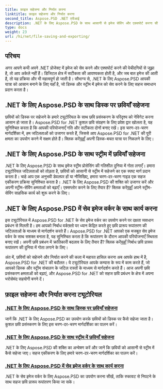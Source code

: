 ```yaml
---
title: फ़ाइल सहेजना और निर्यात करना
linktitle: फ़ाइल सहेजना और निर्यात करना
second_title: Aspose.PSD .NET एपीआई
description: .NET के लिए Aspose.PSD के साथ आसानी से इमेज सेविंग और एक्सपोर्ट करना सीखें। कुशल डिस्क और स्ट्रीम संचालन के लिए हमारे चरण-दर-चरण ट्यूटोरियल का पालन करें।
type: docs
weight: 23
url: /hi/net/file-saving-and-exporting/
---
```

## परिचय

अगर आपने कभी अपने .NET प्रोजेक्ट में इमेज को सेव करने और एक्सपोर्ट करने की पेचीदगियों से जूझा है, तो आप अकेले नहीं हैं। डिजिटल क्षेत्र में सटीकता की आवश्यकता होती है, और जब बात इमेज की आती है, तो यह प्रक्रिया और भी महत्वपूर्ण हो जाती है। सौभाग्य से, .NET के लिए Aspose.PSD आपकी यात्रा को आसान बनाने के लिए यहाँ है, जो डिस्क और स्ट्रीम में इमेज को सेव करने के लिए सहज समाधान प्रदान करता है।

## .NET के लिए Aspose.PSD के साथ डिस्क पर छवियाँ सहेजना

 छवियों को डिस्क पर सहेजने के हमारे ट्यूटोरियल के साथ छवि प्रसंस्करण के परिदृश्य को नेविगेट करना आसान हो जाता है। Aspose.PSD for .NET कुशल छवि संग्रहण के लिए प्रवेश द्वार खोलता है, यह सुनिश्चित करता है कि आपकी परियोजनाएँ गति और सटीकता दोनों बनाए रखें। इस चरण-दर-चरण मार्गदर्शिका में, हम जटिलताओं को उजागर करते हैं, जिससे आप Aspose.PSD for .NET की पूरी क्षमता का उपयोग करने में सक्षम होते हैं। क्लिक करें[यहाँ](./save-images-to-disk/) अपनी डिस्क-बचत यात्रा पर निकलने के लिए।

## .NET के लिए Aspose.PSD के साथ स्ट्रीम में छवियाँ सहेजना

.NET के लिए Aspose.PSD के साथ इमेज स्ट्रीम प्रोसेसिंग की गतिशील दुनिया में गोता लगाएँ। हमारा ट्यूटोरियल जटिलताओं को तोड़ता है, छवियों को आसानी से स्ट्रीम में सहेजने का एक स्पष्ट मार्ग प्रदान करता है। चाहे आप एक अनुभवी डेवलपर हों या नौसिखिए, हमारा चरण-दर-चरण गाइड एक सहज एकीकरण प्रक्रिया सुनिश्चित करता है। .NET के लिए Aspose.PSD की शक्ति को उजागर करें और अपनी स्ट्रीम-सेविंग क्षमताओं को बढ़ाएँ। एक्सप्लोर करने के लिए तैयार हैं? क्लिक करें[यहाँ](./save-images-to-stream/) अपने स्ट्रीम-सेविंग साहसिक कार्य को शुरू करने के लिए।

## .NET के लिए Aspose.PSD में सेव इमेज वर्कर के साथ कार्य करना

 इस ट्यूटोरियल में Aspose.PSD for .NET के सेव इमेज वर्कर का उपयोग करने पर दक्षता व्यवधान प्रबंधन से मिलती है। हम आपको निर्बाध वर्कफ़्लो पर ध्यान केंद्रित करते हुए छवि प्रारूप रूपांतरण की जटिलताओं के माध्यम से मार्गदर्शन करते हैं। Aspose.PSD for .NET आपको एक मजबूत सेव इमेज वर्कर के साथ सशक्त बनाता है, यह सुनिश्चित करता है कि रूपांतरण के दौरान आपकी परियोजनाएँ स्थिरता बनाए रखें। अपनी छवि प्रबंधन में क्रांतिकारी बदलाव के लिए तैयार हैं? क्लिक करें[यहाँ](./save-image-worker/) निर्बाध छवि प्रारूप रूपांतरण की दुनिया में गोता लगाने के लिए।

अंत में, छवियों को सहेजने और निर्यात करने की कला में महारत हासिल करना अब आपके हाथ में है, Aspose.PSD for .NET की बदौलत। ये ट्यूटोरियल आपके कम्पास के रूप में काम करते हैं, जो आपको डिस्क और स्ट्रीम संचालन के जटिल रास्तों के माध्यम से मार्गदर्शन करते हैं। आज अपनी छवि प्रसंस्करण क्षमताओं को बढ़ाएं, और Aspose.PSD for .NET को सहज छवि प्रबंधन के क्षेत्र में अपना भरोसेमंद सहयोगी बनने दें।

## फ़ाइल सहेजना और निर्यात करना ट्यूटोरियल
### [.NET के लिए Aspose.PSD के साथ डिस्क पर छवियाँ सहेजना](./save-images-to-disk/)
जानें कि .NET के लिए Aspose.PSD का उपयोग करके छवियों को डिस्क पर कैसे सहेजा जाता है। कुशल छवि प्रसंस्करण के लिए इस चरण-दर-चरण मार्गदर्शिका का पालन करें।
### [.NET के लिए Aspose.PSD के साथ स्ट्रीम में छवियाँ सहेजना](./save-images-to-stream/)
.NET के लिए Aspose.PSD की शक्ति का अन्वेषण करें और जानें कि छवियों को आसानी से स्ट्रीम में कैसे सहेजा जाए। सहज एकीकरण के लिए हमारे चरण-दर-चरण मार्गदर्शिका का पालन करें।
### [.NET के लिए Aspose.PSD में सेव इमेज वर्कर के साथ कार्य करना](./save-image-worker/)
.NET के सेव इमेज वर्कर के लिए Aspose.PSD का उपयोग करना सीखें, ताकि रुकावट से निपटने के साथ सहज छवि प्रारूप रूपांतरण किया जा सके।